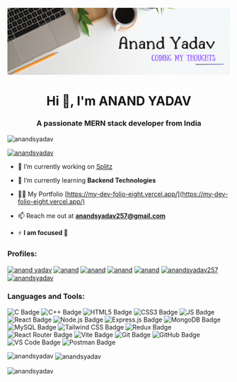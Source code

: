 ![logo](https://github.com/ANANDSYADAV/ANANDSYADAV/blob/main/BANNER.png)

<h1 align="center">Hi 👋, I'm ANAND YADAV</h1>
<h3 align="center">A passionate MERN stack developer from India</h3>

<p align="left"> <img src="https://komarev.com/ghpvc/?username=anandsyadav&label=Profile%20views&color=0e75b6&style=flat" alt="anandsyadav" /> </p>

<p align="left"> <a href="https://github.com/ryo-ma/github-profile-trophy"><img src="https://github-profile-trophy.vercel.app/?username=anandsyadav" alt="anandsyadav" /></a> </p>

- 🔭 I’m currently working on [Splitz](https://github.com/ANANDSYADAV/Splitz)

- 🌱 I’m currently learning **Backend Technologies**

- 👨‍💻 My Portfolio [https://my-dev-folio-eight.vercel.app/](https://my-dev-folio-eight.vercel.app/)

- 📫 Reach me out at **anandsyadav257@gmail.com**

- ⚡ **I am focused 🎯**

<h3 align="left">Profiles:</h3>
<p align="left">
<a href="https://linkedin.com/in/anand yadav" target="_blank"><img align="center" src="https://img.shields.io/badge/linkedin-%230077B5.svg?style=for-the-badge&logo=linkedin&logoColor=white" alt="anand yadav" height="40" width="100" /></a>
<a href="https://leetcode.com/anandsyadav257/" target="_blank"><img align="center" src="https://img.shields.io/badge/LeetCode-000000?style=for-the-badge&logo=LeetCode&logoColor=#d16c06" alt="anand" height="40" width="100" /></a>
<a href="https://www.codingninjas.com/studio/profile/ninja_Anand" target="_blank"><img align="center" src="https://img.shields.io/badge/coding%20ninjas-DD6620?style=for-the-badge&logo=codingninjas&logoColor=white" alt="anand" height="40" width="100" /></a>
<a href="https://auth.geeksforgeeks.org/user/anandsya3qfj" target="_blank"><img align="center" src="https://img.shields.io/badge/GeeksforGeeks-gray?style=for-the-badge&logo=geeksforgeeks&logoColor=35914c" alt="anand" height="40" width="100" /></a>
<a href="https://stackoverflow.com/users/anand" target="_blank"><img align="center" src="https://img.shields.io/badge/-Stackoverflow-FE7A16?style=for-the-badge&logo=stack-overflow&logoColor=white" alt="anand" height="40" width="100" /></a>
<a href="https://instagram.com/anandsyadav257" target="_blank"><img align="center" src="https://img.shields.io/badge/Instagram-%23E4405F.svg?style=for-the-badge&logo=Instagram&logoColor=white" alt="anandsyadav257" height="40" width="100" /></a>
<a href="https://www.npmjs.com/~anandsyadav" target="_blank"><img align="center" src="https://img.shields.io/badge/NPM-%23CB3837.svg?style=for-the-badge&logo=npm&logoColor=white" alt="anandsyadav" height="40" width="100" /></a>
</p>

<h3 align="left">Languages and Tools:</h3>
<div>
    <img src="https://img.shields.io/badge/C-00599C?style=for-the-badge&logo=c&logoColor=white" alt="C Badge"/>
    <img src="https://img.shields.io/badge/C%2B%2B-00599C?style=for-the-badge&logo=c%2B%2B&logoColor=white" alt="C++ Badge"/>
    <img src="https://img.shields.io/badge/HTML5-E34F26?style=for-the-badge&logo=html5&logoColor=white" alt="HTML5 Badge"/>
    <img src="https://img.shields.io/badge/CSS3-1572B6?style=for-the-badge&logo=css3&logoColor=white" alt="CSS3 Badge"/>
    <img src="https://img.shields.io/badge/JavaScript-F7DF1E?style=for-the-badge&logo=javascript&logoColor=black" alt="JS Badge" />
    <img src="https://img.shields.io/badge/React-20232A?style=for-the-badge&logo=react&logoColor=61DAFB" alt="React Badge" />
    <img src="https://img.shields.io/badge/node.js-6DA55F?style=for-the-badge&logo=node.js&logoColor=white" alt="Node.js Badge"/>
    <img src="https://img.shields.io/badge/express.js-%23404d59.svg?style=for-the-badge&logo=express&logoColor=%2361DAFB" alt="Express.js Badge"/>
    <img src="https://img.shields.io/badge/MongoDB-4EA94B?style=for-the-badge&logo=mongodb&logoColor=white" alt="MongoDB Badge"/>
    <img src="https://img.shields.io/badge/mysql-%2300f.svg?style=for-the-badge&logo=mysql&logoColor=white" alt="MySQL Badge"/>
    <img src="https://img.shields.io/badge/Tailwind_CSS-38B2AC?style=for-the-badge&logo=tailwind-css&logoColor=white" alt="Tailwind CSS Badge"/>
    <img src="https://img.shields.io/badge/Redux-593D88?style=for-the-badge&logo=redux&logoColor=white" alt="Redux Badge"/>
    <img src="https://img.shields.io/badge/React_Router-CA4245?style=for-the-badge&logo=react-router&logoColor=white" alt="React Router Badge"/>
    <img src="https://img.shields.io/badge/vite-%23646CFF.svg?style=for-the-badge&logo=vite&logoColor=white" alt="Vite Badge"/>
    <img src="https://img.shields.io/badge/git-%23F05033.svg?style=for-the-badge&logo=git&logoColor=white" alt="Git Badge"/>
    <img src="https://img.shields.io/badge/github-%23121011.svg?style=for-the-badge&logo=github&logoColor=white" alt="GitHub Badge"/>
    <img src="https://img.shields.io/badge/Visual%20Studio%20Code-0078d7.svg?style=for-the-badge&logo=visual-studio-code&logoColor=white" alt="VS Code Badge"/>
    <img src="https://img.shields.io/badge/Postman-FF6C37?style=for-the-badge&logo=postman&logoColor=white" alt="Postman Badge"/>
</div>

<p><img align="left" src="https://github-readme-stats.vercel.app/api/top-langs?username=anandsyadav&show_icons=true&locale=en&layout=compact" alt="anandsyadav" /></p>

<p>&nbsp;<img align="center" src="https://github-readme-stats.vercel.app/api?username=anandsyadav&show_icons=true&locale=en" alt="anandsyadav" /></p>

<p><img align="center" src="https://github-readme-streak-stats.herokuapp.com/?user=anandsyadav&" alt="anandsyadav" /></p>
